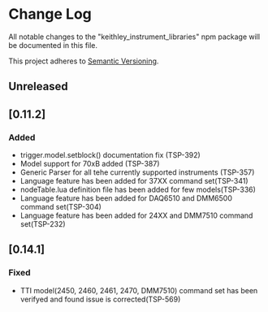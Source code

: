 # Change Log


All notable changes to the "keithley_instrument_libraries" npm package will be documented in this file.

This project adheres to [Semantic Versioning](https://semver.org/spec/v2.0.0.html).

<!--
Check [Keep a Changelog](http://keepachangelog.com/) for recommendations on how to structure this file.

    Added -- for new features.
    Changed -- for changes in existing functionality.
    Deprecated -- for soon-to-be removed features.
    Removed -- for now removed features.
    Fixed -- for any bug fixes.
    Security -- in case of vulnerabilities.
-->

## Unreleased



## [0.11.2]
### Added
- trigger.model.setblock() documentation fix (TSP-392)
- Model support for 70xB added (TSP-387)
- Generic Parser for all tehe currently supported instruments (TSP-357)
- Language feature has been added for 37XX command set(TSP-341)
- nodeTable.lua definition file has been added for few models(TSP-336)
- Language feature has been added for DAQ6510 and DMM6500 command set(TSP-304)
- Language feature has been added for 24XX and DMM7510 command set(TSP-232)

## [0.14.1]

### Fixed
- TTI model(2450, 2460, 2461, 2470, DMM7510) command set has been verifyed and found issue is corrected(TSP-569)
